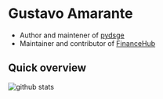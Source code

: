 [pydsge]: http://www.pydsge.com
[financehub]: http://www.financehub.community

# Gustavo Amarante
* Author and maintener of [pydsge][pydsge]
* Maintainer and contributor of [FinanceHub][financehub]

## Quick overview
<img align="center" src="https://github-readme-stats.vercel.app/api?username=gusamarante&show_icons=true&line_height=27" alt="github stats" />

